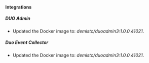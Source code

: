 #### Integrations
##### DUO Admin
- Updated the Docker image to: *demisto/duoadmin3:1.0.0.41021*.
##### Duo Event Collector
- Updated the Docker image to: *demisto/duoadmin3:1.0.0.41021*.
